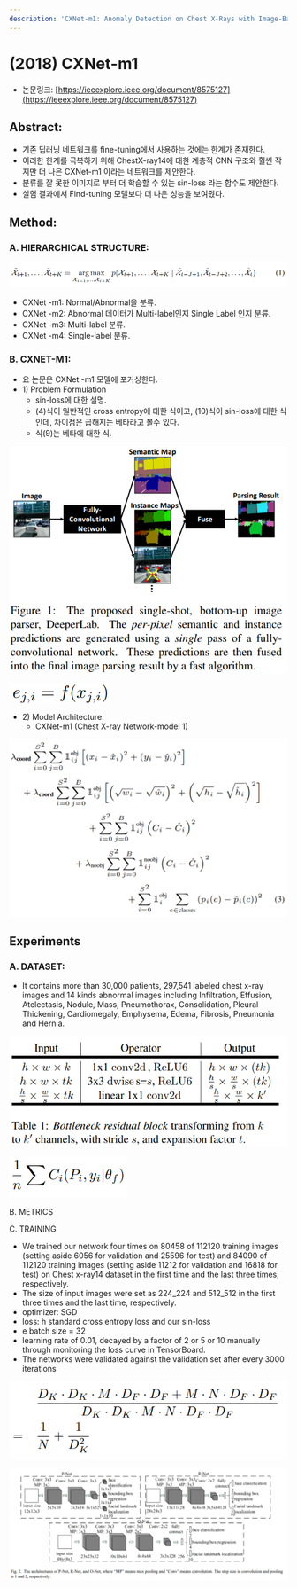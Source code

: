 ```yaml
---
description: 'CXNet-m1: Anomaly Detection on Chest X-Rays with Image-Based Deep Learning'
---
```


# \(2018\) CXNet-m1

* 논문링크: [https://ieeexplore.ieee.org/document/8575127](https://ieeexplore.ieee.org/document/8575127)

## Abstract:

* 기존 딥러닝 네트워크를 fine-tuning에서 사용하는 것에는 한계가 존재한다.
* 이러한 한계를 극복하기 위해 ChestX-ray14에 대한 계층적 CNN 구조와 훨씬 작지만 더 나은 CXNet-m1 이라는 네트워크를 제안한다.
* 분류를 잘 못한 이미지로 부터 더 학습할 수 있는 sin-loss 라는 함수도 제안한다.
* 실험 결과에서 Find-tuning 모델보다 더 나은 성능을 보여줬다.

## Method: 

### A. HIERARCHICAL STRUCTURE:

![](../.gitbook/assets/image%20%2839%29.png)

* CXNet -m1: Normal/Abnormal을 분류.
* CXNet -m2: Abnormal 데이터가 Multi-label인지 Single Label 인지 분류.
* CXNet -m3: Multi-label 분류.
* CXNet -m4: Single-label 분류.

### B. CXNET-M1:

* 요 논문은 CXNet -m1 모델에 포커싱한다.
* 1\) Problem Formulation 
  * sin-loss에 대한 설명.
  * \(4\)식이 일반적인 cross entropy에 대한 식이고, \(10\)식이 sin-loss에 대한 식인데, 차이점은 곱해지는 베타라고 볼수 있다.
  * 식\(9\)는 베타에 대한 식.

![](../.gitbook/assets/image%20%28108%29.png)

![](../.gitbook/assets/image%20%28113%29.png)

* 2\) Model Architecture:
  * CXNet-m1 \(Chest X-ray Network-model 1\)

![](../.gitbook/assets/image%20%2828%29.png)

## Experiments

### A. DATASET:

* It contains more than 30,000 patients, 297,541 labeled chest x-ray images and 14 kinds abnormal images including Infiltration, Effusion, Atelectasis, Nodule, Mass, Pneumothorax, Consolidation, Pleural Thickening, Cardiomegaly, Emphysema, Edema, Fibrosis, Pneumonia and Hernia.

![](../.gitbook/assets/image%20%2861%29.png)

![](../.gitbook/assets/image%20%2887%29.png)

B. METRICS

C. TRAINING

* We trained our network four times on 80458 of 112120 training images \(setting aside 6056 for validation and 25596 for test\) and 84090 of 112120 training images \(setting aside 11212 for validation and 16818 for test\) on Chest x-ray14 dataset in the first time and the last three times, respectively.
* The size of input images were set as 224_224 and 512_512 in the first three times and the last time, respectively. 
* optimizer: SGD
* loss: h standard cross entropy loss and our sin-loss
* e batch size = 32
* learning rate of 0.01, decayed by a factor of 2 or 5 or 10 manually through monitoring the loss curve in TensorBoard.
* The networks were validated against the validation set after every 3000 iterations

![](../.gitbook/assets/image%20%2827%29.png)

![](../.gitbook/assets/image%20%283%29.png)

